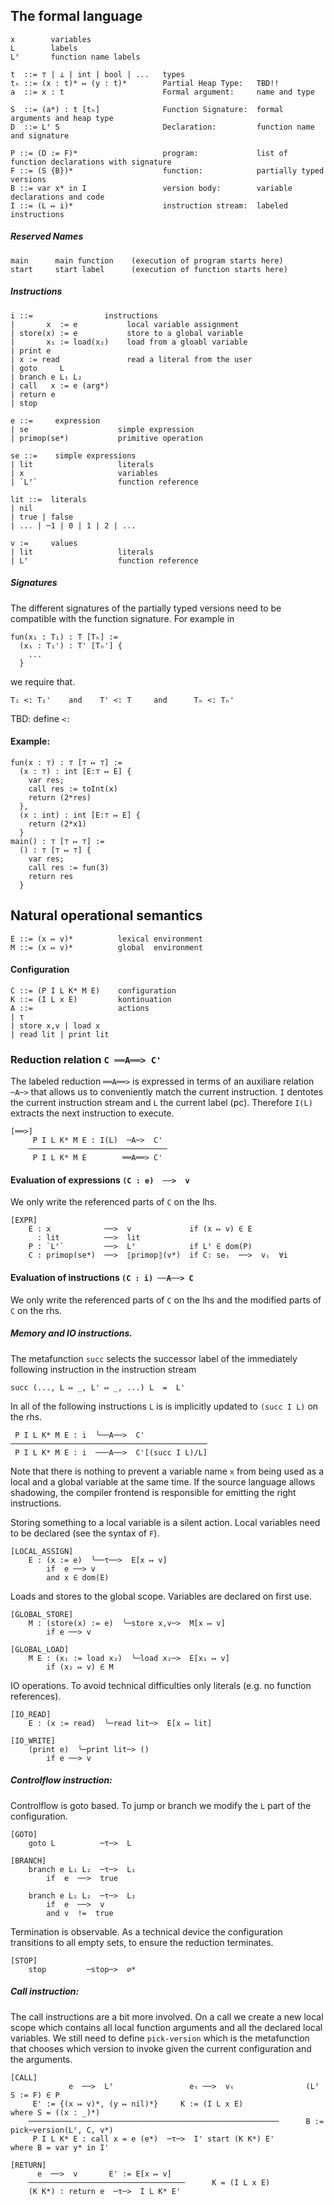 ## The formal language

    x        variables
    L        labels
    Lᶠ       function name labels

    t  ::= ⊤ | ⊥ | int | bool | ...   types
    tₕ ::= (x : t)* ↦ (y : t)*        Partial Heap Type:   TBD!!
    a  ::= x : t                      Formal argument:     name and type

    S  ::= (a*) : t [tₕ]              Function Signature:  formal arguments and heap type
    D  ::= Lᶠ S                       Declaration:         function name and signature

    P ::= (D := F)*                   program:             list of function declarations with signature
    F ::= (S {B})*                    function:            partially typed versions
    B ::= var x* in I                 version body:        variable declarations and code
    I ::= (L ↦ i)*                    instruction stream:  labeled instructions

##### Reserved Names

    main      main function    (execution of program starts here)
    start     start label      (execution of function starts here)

##### Instructions

    i ::=                instructions
    |       x  := e           local variable assignment
    | store(x) := e           store to a global variable
    |       x₁ := load(x₂)    load from a gloabl variable
    | print e
    | x := read               read a literal from the user
    | goto     L
    | branch e L₁ L₂
    | call   x := e (arg*)
    | return e
    | stop

    e ::=     expression
    | se                    simple expression
    | primop(se*)           primitive operation

    se ::=    simple expressions
    | lit                   literals
    | x                     variables
    | `Lᶠ`                  function reference

    lit ::=  literals
    | nil
    | true | false
    | ... | ─1 | 0 | 1 | 2 | ...

    v :=     values
    | lit                   literals
    | Lᶠ                    function reference

##### Signatures

The different signatures of the partially typed versions need to be compatible with the function signature.
For example in

    fun(x₁ : T₁) : T [Tₕ] :=
      (x₁ : T₁') : T' [Tₕ'] {
        ...
      }

we require that.

    T₁ <: T₁'    and    T' <: T     and      Tₕ <: Tₕ'

TBD: define `<:`

#### Example:

    fun(x : ⊤) : ⊤ [⊤ ↦ ⊤] :=
      (x : ⊤) : int [E:⊤ ↦ E] {
        var res;
        call res := toInt(x)
        return (2*res)
      },
      (x : int) : int [E:⊤ ↦ E] {
        return (2*x1)
      }
    main() : ⊤ [⊤ ↦ ⊤] :=
      () : ⊤ [⊤ ↦ ⊤] {
        var res;
        call res := fun(3)
        return res
      }

## Natural operational semantics

    E ::= (x ↦ v)*          lexical environment
    M ::= (x ↦ v)*          global  environment

#### Configuration

    C ::= (P I L K* M E)    configuration
    K ::= (I L x E)         kontinuation
    A ::=                   actions
    | τ
    | store x,v | load x
    | read lit | print lit


### Reduction relation `C ══A══> C'`

The labeled reduction `══A══>` is expressed in terms of an auxiliare relation `─A─>` that allows us to conveniently match the current instruction.
`I` dentotes the current instruction stream and `L` the current label (pc).
Therefore `I(L)` extracts the next instruction to execute.

    [══>]
         P I L K* M E : I(L)  ─A─>  C'
        ───────────────────────────────
         P I L K* M E        ══A══> C'

#### Evaluation of expressions `(C : e)  ──>  v`

We only write the referenced parts of `C` on the lhs.

    [EXPR]
        E : x            ──>  v             if (x ↦ v) ∈ E
          : lit          ──>  lit
        P : `Lᶠ`         ──>  Lᶠ            if Lᶠ ∈ dom(P)
        C : primop(se*)  ──>  ⟦primop⟧(v*)  if C: seᵢ  ──>  vᵢ  ∀i

#### Evaluation of instructions `(C : i) ──A──> C`

We only write the referenced parts of `C` on the lhs and the modified parts of `C` on the rhs.

##### Memory and IO instructions.

The metafunction `succ` selects the successor label of the immediately following instruction in the instruction stream

    succ (..., L ↦ _, L' ↦ _, ...) L  =  L'

In all of the following instructions `L` is is implicitly updated to `(succ I L)` on the rhs.

     P I L K* M E : i  ╰──A──>  C'
    ────────────────────────────────────────────
     P I L K* M E : i  ───A──>  C'[(succ I L)/L]

Note that there is nothing to prevent a variable name `x` from being used as a local and a global variable at the same time.
If the source language allows shadowing, the compiler frontend is responsible for emitting the right instructions.

Storing something to a local variable is a silent action.
Local variables need to be declared (see the syntax of `F`).

    [LOCAL_ASSIGN]
        E : (x := e)  ╰──τ──>  E[x ↦ v]
            if  e ──> v
            and x ∈ dom(E)

Loads and stores to the global scope.
Variables are declared on first use.

    [GLOBAL_STORE]
        M : (store(x) := e)  ╰─store x,v─>  M[x ↦ v]
            if e ──> v

    [GLOBAL_LOAD]
        M E : (x₁ := load x₂)  ╰─load x₂─>  E[x₁ ↦ v]
            if (x₂ ↦ v) ∈ M

IO operations.
To avoid technical difficulties only literals (e.g. no function references).

    [IO_READ]
        E : (x := read)  ╰─read lit─>  E[x ↦ lit]

    [IO_WRITE]
        (print e)  ╰─print lit─> ()
            if e ──> v

##### Controlflow instruction:

Controlflow is goto based.
To jump or branch we modify the `L` part of the configuration.

    [GOTO]
        goto L          ─τ─>  L

    [BRANCH]
        branch e L₁ L₂  ─τ─>  L₁
            if  e  ──>  true

        branch e L₁ L₂  ─τ─>  L₂
            if  e  ──>  v
            and v  !=  true

Termination is observable.
As a technical device the configuration transitions to all empty sets, to ensure the reduction terminates.

    [STOP]
        stop         ─stop─>  ∅*

##### Call instruction:

The call instructions are a bit more involved.
On a call we create a new local scope which contains all local function arguments and all the declared local variables.
We still need to define `pick-version` which is the metafunction that chooses which version to invoke given the current configuration and the arguments.

    [CALL]
                 e  ──>  Lᶠ                 eₜ ──>  vₜ                (Lᶠ S := F) ∈ P
         E' := {(x ↦ v)*, (y ↦ nil)*}     K := (I L x E)                 where S = ((x : _)*)
        ────────────────────────────────────────────────────────      B :=  pick─version(Lᶠ, C, v*)
         P I L K* E : call x = e (e*)  ─τ─>  I' start (K K*) E'          where B = var y* in I'

    [RETURN]
          e  ──>  v       E' := E[x ↦ v]
        ───────────────────────────────────      K = (I L x E)
        (K K*) : return e  ─τ─>  I L K* E'
